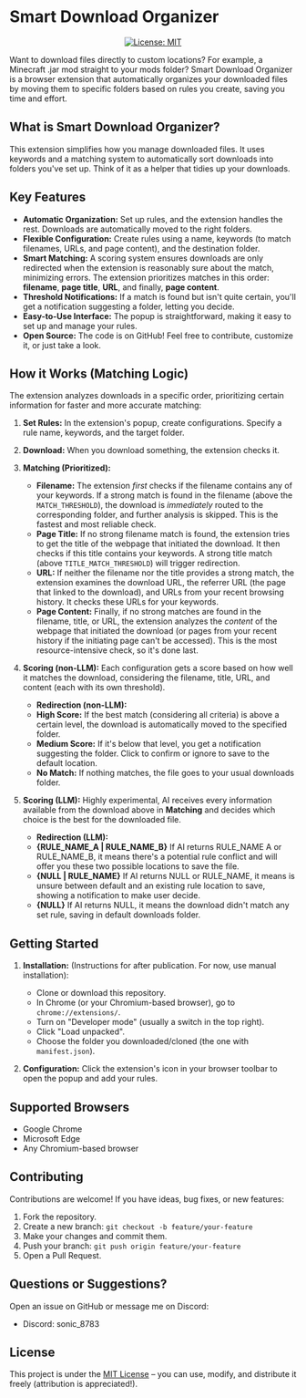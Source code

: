 <!-- Centered SDO -->
<div align="left">
    <h1 style="">Smart Download Organizer</h1>
</div>

<!-- Centered License Shield -->
<div align="center">

[![License: MIT](https://img.shields.io/badge/License-MIT-yellow.svg?style=flat-square)](https://opensource.org/licenses/MIT)

</div>

Want to download files directly to custom locations? For example, a Minecraft .jar mod straight to your mods folder? Smart Download Organizer is a browser extension that automatically organizes your downloaded files by moving them to specific folders based on rules you create, saving you time and effort.

## What is Smart Download Organizer?

This extension simplifies how you manage downloaded files. It uses keywords and a matching system to automatically sort downloads into folders you've set up. Think of it as a helper that tidies up your downloads.

## Key Features

*   **Automatic Organization:** Set up rules, and the extension handles the rest. Downloads are automatically moved to the right folders.
*   **Flexible Configuration:** Create rules using a name, keywords (to match filenames, URLs, and page content), and the destination folder.
*   **Smart Matching:** A scoring system ensures downloads are only redirected when the extension is reasonably sure about the match, minimizing errors. The extension prioritizes matches in this order: **filename**, **page title**, **URL**, and finally, **page content**.
*   **Threshold Notifications:** If a match is found but isn't quite certain, you'll get a notification suggesting a folder, letting you decide.
*   **Easy-to-Use Interface:** The popup is straightforward, making it easy to set up and manage your rules.
*   **Open Source:** The code is on GitHub! Feel free to contribute, customize it, or just take a look.

## How it Works (Matching Logic)

The extension analyzes downloads in a specific order, prioritizing certain information for faster and more accurate matching:

1.  **Set Rules:** In the extension's popup, create configurations. Specify a rule name, keywords, and the target folder.

2.  **Download:** When you download something, the extension checks it.

3.  **Matching (Prioritized):**
    *   **Filename:** The extension *first* checks if the filename contains any of your keywords.  If a strong match is found in the filename (above the `MATCH_THRESHOLD`), the download is *immediately* routed to the corresponding folder, and further analysis is skipped. This is the fastest and most reliable check.
    *   **Page Title:** If no strong filename match is found, the extension tries to get the title of the webpage that initiated the download.  It then checks if this title contains your keywords. A strong title match (above `TITLE_MATCH_THRESHOLD`) will trigger redirection.
    *   **URL:** If neither the filename nor the title provides a strong match, the extension examines the download URL, the referrer URL (the page that linked to the download), and URLs from your recent browsing history.  It checks these URLs for your keywords.
    *   **Page Content:** Finally, if no strong matches are found in the filename, title, or URL, the extension analyzes the *content* of the webpage that initiated the download (or pages from your recent history if the initiating page can't be accessed).  This is the most resource-intensive check, so it's done last.

4.  **Scoring (non-LLM):** Each configuration gets a score based on how well it matches the download, considering the filename, title, URL, and content (each with its own threshold).
    *   **Redirection (non-LLM):**
    *   **High Score:** If the best match (considering all criteria) is above a certain level, the download is automatically moved to the specified folder.
    *   **Medium Score:** If it's below that level, you get a notification suggesting the folder. Click to confirm or ignore to save to the default location.
    *   **No Match:** If nothing matches, the file goes to your usual downloads folder.
  
5.  **Scoring (LLM):** Highly experimental, AI receives every information available from the download above in **Matching** and decides which choice is the best for the downloaded file.
    *   **Redirection (LLM):**
    *   **{RULE_NAME_A | RULE_NAME_B}** If AI returns RULE_NAME A or RULE_NAME_B, it means there's a potential rule conflict and will offer you these two possible locations to save the file.
    *   **{NULL | RULE_NAME}** If AI returns NULL or RULE_NAME, it means is unsure between default and an existing rule location to save, showing a notification to make user decide.
    *   **{NULL}** If AI returns NULL, it means the download didn't match any set rule, saving in default downloads folder.




## Getting Started

1.  **Installation:** (Instructions for after publication. For now, use manual installation):
    *   Clone or download this repository.
    *   In Chrome (or your Chromium-based browser), go to `chrome://extensions/`.
    *   Turn on "Developer mode" (usually a switch in the top right).
    *   Click "Load unpacked".
    *   Choose the folder you downloaded/cloned (the one with `manifest.json`).

2.  **Configuration:** Click the extension's icon in your browser toolbar to open the popup and add your rules.

## Supported Browsers

*   Google Chrome
*   Microsoft Edge
*   Any Chromium-based browser

## Contributing

Contributions are welcome! If you have ideas, bug fixes, or new features:

1.  Fork the repository.
2.  Create a new branch: `git checkout -b feature/your-feature`
3.  Make your changes and commit them.
4.  Push your branch: `git push origin feature/your-feature`
5.  Open a Pull Request.

## Questions or Suggestions?

Open an issue on GitHub or message me on Discord:

*   Discord: sonic_8783

## License

This project is under the [MIT License](./LICENSE) – you can use, modify, and distribute it freely (attribution is appreciated!).

